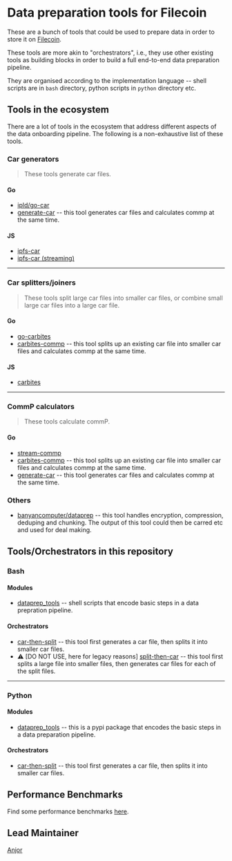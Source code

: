 # Data preparation tools for Filecoin

These are a bunch of tools that could be used to prepare data in order to store it on [Filecoin](https://filecoin.io).

These tools are more akin to "orchestrators", i.e., they use other existing tools as
building blocks in order to build a full end-to-end data preparation pipeline.

They are organised according to the implementation language -- shell scripts are in `bash` directory, python scripts in `python` directory etc.

## Tools in the ecosystem

There are a lot of tools in the ecosystem that address different aspects of the data
onboarding pipeline. The following is a non-exhaustive list of these tools.

### Car generators

> These tools generate car files.

#### Go
- [ipld/go-car](https://github.com/ipld/go-car)
- [generate-car](https://github.com/tech-greedy/generate-car) -- this tool generates car files and calculates commp at the same time.


#### JS
- [ipfs-car](https://github.com/web3-storage/ipfs-car)
- [ipfs-car (streaming)](https://github.com/web3-storage/ipfs-car2)

---

### Car splitters/joiners

> These tools split large car files into smaller car files, or combine small large car files into a large car file.

#### Go
- [go-carbites](https://github.com/alanshaw/go-carbites)
- [carbites-commp](https://github.com/anjor/go-carbites-commp) -- this tool splits up an existing car file into smaller car files and calculates commp at the same time.


#### JS
- [carbites](https://github.com/nftstorage/carbites)

---

### CommP calculators

> These tools calculate commP.

#### Go
- [stream-commp](https://github.com/filecoin-project/go-fil-commp-hashhash)
- [carbites-commp](https://github.com/anjor/go-carbites-commp) -- this tool splits up an existing car file into smaller car files and calculates commp at the same time.
- [generate-car](https://github.com/tech-greedy/generate-car) -- this tool generates car files and calculates commp at the same time.


### Others

- [banyancomputer/dataprep](https://github.com/banyancomputer/dataprep) -- this tool handles encryption, compression, deduping and chunking. The output of this tool could then be carred etc and used for deal making.

## Tools/Orchestrators in this repository

### Bash

#### Modules
- [dataprep_tools](./bash/dataprep_tools) -- shell scripts that encode basic steps in a data prepration pipeline.

#### Orchestrators

- [car-then-split](https://github.com/anjor/filecoin_data_prep_tools/tree/main/bash/car-then-split) -- this tool first generates a car file, then splits it into smaller car files.
- :warning: [DO NOT USE, here for legacy reasons]
  [split-then-car](https://github.com/anjor/filecoin_data_prep_tools/tree/main/bash/split-then-car) -- this tool first splits a large file into smaller files, then generates car files for each of the split files.

---

### Python

#### Modules
- [dataprep_tools](./python/dataprep_tools) -- this is a pypi package that encodes the basic steps in a data preparation pipeline. 


#### Orchestrators
- [car-then-split](https://github.com/anjor/filecoin_data_prep_tools/tree/main/python/car-then-split) -- this tool first generates a car file, then splits it into smaller car files. 


## Performance Benchmarks

Find some performance benchmarks [here](./performance).

## Lead Maintainer

[Anjor](https://github.com/anjor)
